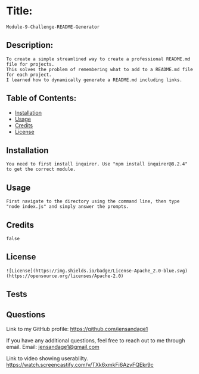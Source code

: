 
# Title:
    Module-9-Challenge-README-Generator

## Description:
    To create a simple streamlined way to create a professional README.md file for projects. 
    This solves the problem of remembering what to add to a README.md file for each project. 
    I learned how to dynamically generate a README.md including links. 

## Table of Contents:
* [Installation](#installation)
* [Usage](#usage)
* [Credits](#credits)
* [License](#license)

## Installation
    You need to first install inquirer. Use "npm install inquirer@8.2.4" to get the correct module. 

## Usage
    First navigate to the directory using the command line, then type "node index.js" and simply answer the prompts. 

## Credits
    false
    

## License
    ![License](https://img.shields.io/badge/License-Apache_2.0-blue.svg)
    (https://opensource.org/licenses/Apache-2.0)
    

## Tests

## Questions
  Link to my GitHub profile:
  https://github.com/jensandage1

  If you have any additional questions, feel free to reach out to me through email. 
  Email: jensandage1@gmail.com
  

  Link to video showing userablilty. 
  https://watch.screencastify.com/v/TXk6xmkFi6AzvFQEkr9c